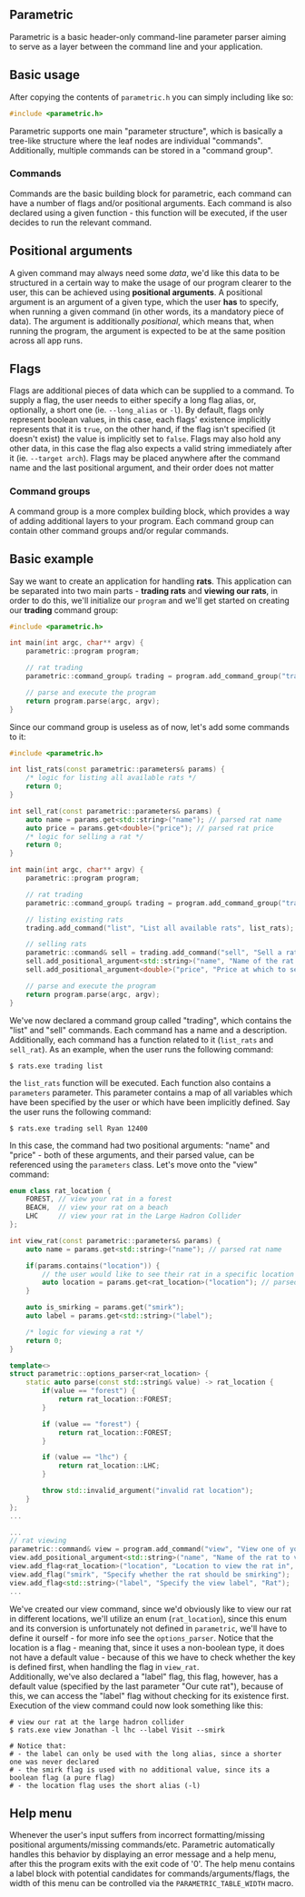 ## Parametric
Parametric is a basic header-only command-line parameter parser aiming to serve as a layer between the command line and your application. 

## Basic usage
After copying the contents of `parametric.h` you can simply including like so: 
```cpp
#include <parametric.h>
```
Parametric supports one main "parameter structure", which is basically a tree-like structure where the leaf nodes are individual "commands". Additionally, multiple commands can be stored in a "command group". 

### Commands
Commands are the basic building block for parametric, each command can have a number of flags and/or positional arguments. Each command is also declared using a given function - this function will be executed, if the user decides to run the relevant command. 

## Positional arguments
A given command may always need some *data*, we'd like this data to be structured in a certain way to make the usage of our program clearer to the user, this can be achieved using **positional arguments**. A positional argument is an argument of a given type, which the user **has** to specify, when running a given command (in other words, its a mandatory piece of data). The argument is additionally *positional*, which means that, when running the program, the argument is expected to be at the same position across all app runs. 

## Flags
Flags are additional pieces of data which can be supplied to a command. To supply a flag, the user needs to either specify a long flag alias, or, optionally, a short one (ie. `--long_alias` or `-l`). By default, flags only represent boolean values, in this case, each flags' existence implicitly represents that it is `true`, on the other hand, if the flag isn't specified (it doesn't exist) the value is implicitly set to `false`. Flags may also hold any other data, in this case the flag also expects a valid string immediately after it (ie. `--target arch`). Flags may be placed anywhere after the command name and the last positional argument, and their order does not matter

### Command groups
A command group is a more complex building block, which provides a way of adding additional layers to your program. Each command group can contain other command groups and/or regular commands. 

## Basic example 
Say we want to create an application for handling **rats**. This application can be separated into two main parts - **trading rats** and **viewing our rats**, in order to do this, we'll initialize our `program` and we'll get started on creating our **trading** command group: 
```cpp
#include <parametric.h>

int main(int argc, char** argv) {
    parametric::program program;

    // rat trading
    parametric::command_group& trading = program.add_command_group("trading", "Rat trading");

    // parse and execute the program
    return program.parse(argc, argv);
}
```
Since our command group is useless as of now, let's add some commands to it: 
```cpp
#include <parametric.h>

int list_rats(const parametric::parameters& params) {
	/* logic for listing all available rats */
	return 0;
}

int sell_rat(const parametric::parameters& params) {
	auto name = params.get<std::string>("name"); // parsed rat name
	auto price = params.get<double>("price"); // parsed rat price
	/* logic for selling a rat */
	return 0;
}

int main(int argc, char** argv) {
    parametric::program program;

    // rat trading
    parametric::command_group& trading = program.add_command_group("trading", "Rat trading");

	// listing existing rats
	trading.add_command("list", "List all available rats", list_rats);

	// selling rats
	parametric::command& sell = trading.add_command("sell", "Sell a rat", sell_rat);
	sell.add_positional_argument<std::string>("name", "Name of the rat to sell");
	sell.add_positional_argument<double>("price", "Price at which to sell the rat");

    // parse and execute the program
    return program.parse(argc, argv);
}
```
We've now declared a command group called "trading", which contains the "list" and "sell" commands. Each command has a name and a description. Additionally, each command has a function related to it (`list_rats` and `sell_rat`). As an example, when the user runs the following command: 
```shell
$ rats.exe trading list
```
the `list_rats` function will be executed. Each function also contains a `parameters` parameter. This parameter contains a map of all variables which have been specified by the user or which have been implicitly defined. Say the user runs the following command: 
```shell
$ rats.exe trading sell Ryan 12400
```
In this case, the command had two positional arguments: "name" and "price" - both of these arguments, and their parsed value, can be referenced using the `parameters` class. Let's move onto the "view" command: 
```cpp
enum class rat_location {
	FOREST, // view your rat in a forest 
	BEACH,  // view your rat on a beach
	LHC     // view your rat in the Large Hadron Collider
};

int view_rat(const parametric::parameters& params) {
	auto name = params.get<std::string>("name"); // parsed rat name

	if(params.contains("location")) {
		// the user would like to see their rat in a specific location
		auto location = params.get<rat_location>("location"); // parsed rat location
	}

	auto is_smirking = params.get("smirk");
    auto label = params.get<std::string>("label");

	/* logic for viewing a rat */
	return 0;
}

template<>
struct parametric::options_parser<rat_location> {
	static auto parse(const std::string& value) -> rat_location {
		if(value == "forest") {
			return rat_location::FOREST;
		}

		if (value == "forest") {
			return rat_location::FOREST;
		}

		if (value == "lhc") {
			return rat_location::LHC;
		}

		throw std::invalid_argument("invalid rat location");
	}
};
...

...
// rat viewing
parametric::command& view = program.add_command("view", "View one of your rats", view_rat);
view.add_positional_argument<std::string>("name", "Name of the rat to view");
view.add_flag<rat_location>("location", "Location to view the rat in", "l");
view.add_flag("smirk", "Specify whether the rat should be smirking");
view.add_flag<std::string>("label", "Specify the view label", "Rat");
...

```
We've created our view command, since we'd obviously like to view our rat in different locations, we'll utilize an enum (`rat_location`), since this enum and its conversion is unfortunately not defined in `parametric`, we'll have to define it ourself - for more info see the `options_parser`.
Notice that the location is a flag - meaning that, since it uses a non-boolean type, it does not have a default value - because of this we have to check whether the key is defined first, when handling the flag in `view_rat`.       
Additionally, we've also declared a "label" flag, this flag, however, has a default value (specified by the last parameter "Our cute rat"), because of this, we can access the "label" flag without checking for its existence first. Execution of the view command could now look something like this: 

```shell
# view our rat at the large hadron collider
$ rats.exe view Jonathan -l lhc --label Visit --smirk

# Notice that: 
# - the label can only be used with the long alias, since a shorter one was never declared
# - the smirk flag is used with no additional value, since its a boolean flag (a pure flag)
# - the location flag uses the short alias (-l)
```
## Help menu
Whenever the user's input suffers from incorrect formatting/missing positional arguments/missing commands/etc. Parametric automatically handles this behavior by displaying an error message and a help menu, after this the program exits with the exit code of '0'. The help menu contains a label block with potential candidates for commands/arguments/flags, the width of this menu can be controlled via the `PARAMETRIC_TABLE_WIDTH` macro.